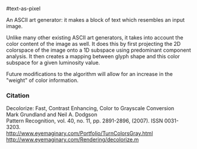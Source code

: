 #text-as-pixel

An ASCII art generator: it makes a block of text which resembles an input image.

Unlike many other existing ASCII art generators, it takes into account the color content of the image as well. It does this by first projecting the 2D colorspace of the image onto a 1D subspace using predominant component analysis. It then creates a mapping between glyph shape and this color subspace for a given luminosity value.

Future modifications to the algorithm will allow for an increase in the "weight" of color information.


### Citation

Decolorize: Fast, Contrast Enhancing, Color to Grayscale Conversion   
Mark Grundland and Neil A. Dodgson   
Pattern Recognition, vol. 40, no. 11, pp. 2891-2896, (2007). ISSN 0031-3203.   
http://www.eyemaginary.com/Portfolio/TurnColorsGray.html   
http://www.eyemaginary.com/Rendering/decolorize.m   
